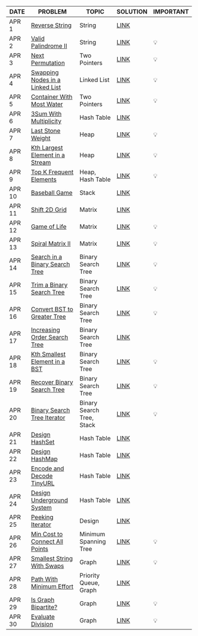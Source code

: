 |DATE|PROBLEM|TOPIC|SOLUTION|IMPORTANT|
|----|-----|-------|--------|---------|
|APR 1|[Reverse String](https://leetcode.com/problems/reverse-string/)|String|[LINK](https://github.com/utkarsh006/LeetCode-Grind/blob/main/APR%20CHALLENGES/APR%201_%20Reverse%20string.cpp)|
|APR 2|[Valid Palindrome II](https://leetcode.com/problems/valid-palindrome-ii/)|String|[LINK](https://github.com/utkarsh006/LeetCode-Grind/blob/main/APR%20CHALLENGES/APR%202_%20Valid%20Palindrome%20II.cpp)|💡
|APR 3|[Next Permutation](https://leetcode.com/problems/next-permutation/)|Two Pointers|[LINK](https://github.com/utkarsh006/LeetCode-Grind/blob/main/APR%20CHALLENGES/APR%203_%20Next%20Permutation.cpp)|💡
|APR 4|[ Swapping Nodes in a Linked List](https://leetcode.com/problems/swapping-nodes-in-a-linked-list/)|Linked List|[LINK](https://github.com/utkarsh006/LeetCode-Grind/blob/main/APR%20CHALLENGES/APR%204_%20Swapping%20Nodes%20in%20a%20Linked%20List.cpp)|💡
|APR 5|[Container With Most Water](https://leetcode.com/problems/container-with-most-water/)|Two Pointers|[LINK](https://github.com/utkarsh006/LeetCode-Grind/blob/main/APR%20CHALLENGES/APR%205_%20Container%20With%20Most%20Water.cpp)|💡
|APR 6|[3Sum With Multiplicity](https://leetcode.com/problems/3sum-with-multiplicity/)|Hash Table|[LINK](https://github.com/utkarsh006/LeetCode-Grind/blob/main/APR%20CHALLENGES/APR%206_%203Sum%20With%20Multiplicity.cpp)|
|APR 7|[Last Stone Weight](https://leetcode.com/problems/last-stone-weight/)|Heap|[LINK](https://github.com/utkarsh006/LeetCode-Grind/blob/main/APR%20CHALLENGES/APR%207_%20Last%20Stone%20Weight.cpp)|💡
|APR 8|[Kth Largest Element in a Stream](https://leetcode.com/problems/kth-largest-element-in-a-stream/)|Heap|[LINK](https://github.com/utkarsh006/LeetCode-Grind/blob/main/APR%20CHALLENGES/APR%208_%20Kth%20Largest%20Element%20in%20a%20Stream.cpp)|💡
|APR 9|[Top K Frequent Elements](https://leetcode.com/problems/top-k-frequent-elements/)|Heap, Hash Table|[LINK](https://github.com/utkarsh006/LeetCode-Grind/blob/main/APR%20CHALLENGES/APR%209_%20Top%20K%20Frequent%20Elements.cpp)|💡
|APR 10|[Baseball Game](https://leetcode.com/problems/baseball-game/)|Stack|[LINK](https://github.com/utkarsh006/LeetCode-Grind/blob/main/APR%20CHALLENGES/APR%2010_%20Baseball%20Game.cpp)|
|APR 11|[Shift 2D Grid](https://leetcode.com/problems/shift-2d-grid/)|Matrix|[LINK](https://github.com/utkarsh006/LeetCode-Grind/blob/main/APR%20CHALLENGES/APR%2011_%20Shift%202D%20Grid.cpp)|
|APR 12|[Game of Life](https://leetcode.com/problems/game-of-life/)|Matrix|[LINK](https://github.com/utkarsh006/LeetCode-Grind/blob/main/APR%20CHALLENGES/APR%2012_%20Game%20of%20Life.cpp)|💡
|APR 13|[Spiral Matrix II](https://leetcode.com/problems/spiral-matrix-ii/)|Matrix|[LINK](https://github.com/utkarsh006/LeetCode-Grind/blob/main/APR%20CHALLENGES/APR%2013_%20Spiral%20Matrix%20II.cpp)|💡
|APR 14|[Search in a Binary Search Tree](https://leetcode.com/problems/search-in-a-binary-search-tree/)|Binary Search Tree|[LINK](https://github.com/utkarsh006/LeetCode-Grind/blob/main/APR%20CHALLENGES/APR%2014_%20Search%20in%20BST.cpp)|💡
|APR 15|[Trim a Binary Search Tree](https://leetcode.com/problems/trim-a-binary-search-tree/)|Binary Search Tree|[LINK](https://github.com/utkarsh006/LeetCode-Grind/blob/main/APR%20CHALLENGES/APR%2015_%20Trim%20a%20BST.cpp)|💡
|APR 16|[Convert BST to Greater Tree](https://leetcode.com/problems/convert-bst-to-greater-tree/)|Binary Search Tree|[LINK](https://github.com/utkarsh006/LeetCode-Grind/blob/main/APR%20CHALLENGES/APR%2016_%20Convert%20BST%20to%20Greater%20Tree.cpp)|💡
|APR 17|[Increasing Order Search Tree](https://leetcode.com/problems/increasing-order-search-tree/)|Binary Search Tree|[LINK](https://github.com/utkarsh006/LeetCode-Grind/blob/main/APR%20CHALLENGES/APR%2017_Increasing%20Order%20Search%20Tree.cpp)|
|APR 18|[Kth Smallest Element in a BST](https://leetcode.com/problems/kth-smallest-element-in-a-bst/)|Binary Search Tree|[LINK](https://github.com/utkarsh006/LeetCode-Grind/blob/main/APR%20CHALLENGES/APR%2018_%20Kth%20Smallest%20Element%20in%20a%20BST.cpp)|💡
|APR 19|[Recover Binary Search Tree](https://leetcode.com/problems/recover-binary-search-tree/)|Binary Search Tree|[LINK](https://github.com/utkarsh006/LeetCode-Grind/blob/main/APR%20CHALLENGES/APR%2019_Recover%20Binary%20Search%20Tree.cpp)|💡
|APR 20|[Binary Search Tree Iterator](https://leetcode.com/problems/binary-search-tree-iterator/)|Binary Search Tree, Stack|[LINK]()|💡
|APR 21|[Design HashSet](https://leetcode.com/problems/design-hashset/)|Hash Table|[LINK](https://github.com/utkarsh006/LeetCode-Grind/blob/main/APR%20CHALLENGES/APR%2021_%20Design%20HashSet.cpp)|
|APR 22|[Design HashMap](https://leetcode.com/problems/design-hashmap/)|Hash Table|[LINK]()|
|APR 23|[ Encode and Decode TinyURL](https://leetcode.com/problems/encode-and-decode-tinyurl/)|Hash Table|[LINK](https://github.com/utkarsh006/LeetCode-Grind/blob/main/APR%20CHALLENGES/APR%2023_%20Encode%20and%20Decode%20TinyURL.cpp)|
|APR 24|[Design Underground System](https://leetcode.com/problems/design-underground-system/)|Hash Table|[LINK](https://github.com/utkarsh006/LeetCode-Grind/blob/main/APR%20CHALLENGES/APR%2024_%20Design%20Underground%20System.cpp)|
|APR 25|[Peeking Iterator](https://leetcode.com/problems/peeking-iterator/)|Design|[LINK](https://github.com/utkarsh006/LeetCode-Grind/blob/main/APR%20CHALLENGES/APR%2025_%20Peeking%20Iterator.cpp)|
|APR 26|[Min Cost to Connect All Points](https://leetcode.com/problems/min-cost-to-connect-all-points/)|Minimum Spanning Tree|[LINK]()|💡
|APR 27|[Smallest String With Swaps](https://leetcode.com/problems/smallest-string-with-swaps/)|Graph|[LINK]()|💡
|APR 28|[Path With Minimum Effort](https://leetcode.com/problems/path-with-minimum-effort/)|Priority Queue, Graph|[LINK](https://github.com/utkarsh006/LeetCode-Grind/blob/main/APR%20CHALLENGES/APR%2028_%20Path%20With%20Minimum%20Effort.cpp)|
|APR 29|[Is Graph Bipartite?](https://leetcode.com/problems/is-graph-bipartite/)|Graph|[LINK](https://github.com/utkarsh006/LeetCode-Grind/blob/main/APR%20CHALLENGES/APR%2029_%20Is%20Graph%20Bipartite.cpp)|💡
|APR 30|[Evaluate Division](https://leetcode.com/problems/evaluate-division/)|Graph|[LINK]()|💡

